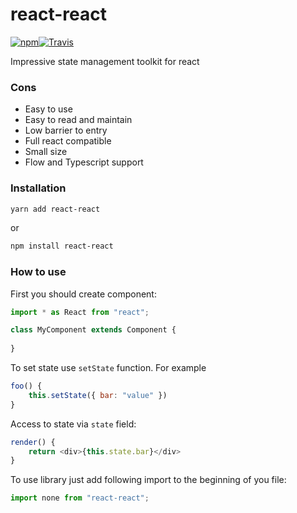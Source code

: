 # react-react

[![npm](https://img.shields.io/npm/v/react-react.svg?style=flat-square)](https://www.npmjs.com/package/react-react)[![Travis](https://img.shields.io/travis/tihonove/react-react.svg?style=flat-square)](https://travis-ci.org/tihonove/react-react)


Impressive state management toolkit for react

### Cons
* Easy to use
* Easy to read and maintain
* Low barrier to entry
* Full react compatible
* Small size
* Flow and Typescript support

### Installation

```bash
yarn add react-react
```

or 

```bash
npm install react-react
```

### How to use

First you should create component:

```javascript
import * as React from "react";

class MyComponent extends Component {
    
}
```

To set state use `setState` function. For example

```javascript
foo() {
    this.setState({ bar: "value" })
}
```

Access to state via `state` field:

```javascript
render() {
    return <div>{this.state.bar}</div>
}
```

To use library just add following import to the beginning of you file:

```javascript
import none from "react-react";
```
